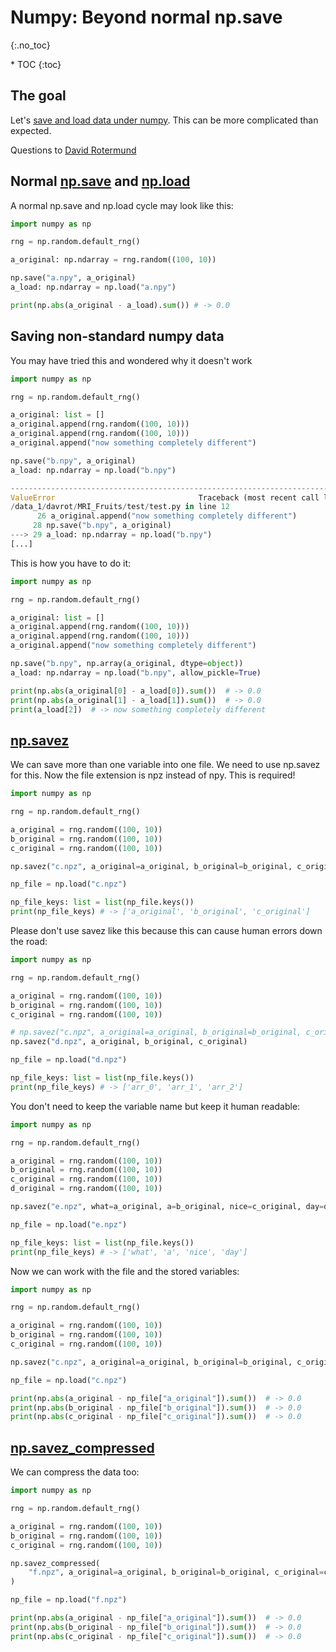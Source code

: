 # Numpy: Beyond normal np.save
{:.no_toc}

<nav markdown="1" class="toc-class">
* TOC
{:toc}
</nav>

## The goal
Let's [save and load data under numpy](https://numpy.org/doc/stable/reference/routines.io.html). This can be more complicated than expected.

Questions to [David Rotermund](mailto:davrot@uni-bremen.de)

## Normal [np.save](https://numpy.org/doc/stable/reference/generated/numpy.save.html) and [np.load](https://numpy.org/doc/stable/reference/generated/numpy.load.html)
A normal np.save and np.load cycle may look like this:

```python
import numpy as np

rng = np.random.default_rng()

a_original: np.ndarray = rng.random((100, 10))

np.save("a.npy", a_original)
a_load: np.ndarray = np.load("a.npy")

print(np.abs(a_original - a_load).sum()) # -> 0.0
```

## Saving non-standard numpy data 
You may have tried this and wondered why it doesn't work

```python
import numpy as np

rng = np.random.default_rng()

a_original: list = []
a_original.append(rng.random((100, 10)))
a_original.append(rng.random((100, 10)))
a_original.append("now something completely different")

np.save("b.npy", a_original)
a_load: np.ndarray = np.load("b.npy")
```

```python
---------------------------------------------------------------------------
ValueError                                Traceback (most recent call last)
/data_1/davrot/MRI_Fruits/test/test.py in line 12
      26 a_original.append("now something completely different")
     28 np.save("b.npy", a_original)
---> 29 a_load: np.ndarray = np.load("b.npy")
[...]
```
This is how you have to do it:

```python
import numpy as np

rng = np.random.default_rng()

a_original: list = []
a_original.append(rng.random((100, 10)))
a_original.append(rng.random((100, 10)))
a_original.append("now something completely different")

np.save("b.npy", np.array(a_original, dtype=object))
a_load: np.ndarray = np.load("b.npy", allow_pickle=True)

print(np.abs(a_original[0] - a_load[0]).sum())  # -> 0.0
print(np.abs(a_original[1] - a_load[1]).sum())  # -> 0.0
print(a_load[2])  # -> now something completely different
```

## [np.savez](https://numpy.org/doc/stable/reference/generated/numpy.savez.html)

We can save more than one variable into one file. We need to use np.savez for this. Now the file extension is npz instead of npy. This is required! 

```python
import numpy as np

rng = np.random.default_rng()

a_original = rng.random((100, 10))
b_original = rng.random((100, 10))
c_original = rng.random((100, 10))

np.savez("c.npz", a_original=a_original, b_original=b_original, c_original=c_original)

np_file = np.load("c.npz")

np_file_keys: list = list(np_file.keys())
print(np_file_keys) # -> ['a_original', 'b_original', 'c_original']
```

Please don't use savez like this because this can cause human errors down the road:

```python
import numpy as np

rng = np.random.default_rng()

a_original = rng.random((100, 10))
b_original = rng.random((100, 10))
c_original = rng.random((100, 10))

# np.savez("c.npz", a_original=a_original, b_original=b_original, c_original=c_original)
np.savez("d.npz", a_original, b_original, c_original)

np_file = np.load("d.npz")

np_file_keys: list = list(np_file.keys())
print(np_file_keys) # -> ['arr_0', 'arr_1', 'arr_2']
```

You don't need to keep the variable name but keep it human readable:

```python
import numpy as np

rng = np.random.default_rng()

a_original = rng.random((100, 10))
b_original = rng.random((100, 10))
c_original = rng.random((100, 10))
d_original = rng.random((100, 10))

np.savez("e.npz", what=a_original, a=b_original, nice=c_original, day=d_original)

np_file = np.load("e.npz")

np_file_keys: list = list(np_file.keys())
print(np_file_keys) # -> ['what', 'a', 'nice', 'day']
```
Now we can work with the file and the stored variables: 

```python
import numpy as np

rng = np.random.default_rng()

a_original = rng.random((100, 10))
b_original = rng.random((100, 10))
c_original = rng.random((100, 10))

np.savez("c.npz", a_original=a_original, b_original=b_original, c_original=c_original)

np_file = np.load("c.npz")

print(np.abs(a_original - np_file["a_original"]).sum())  # -> 0.0
print(np.abs(b_original - np_file["b_original"]).sum())  # -> 0.0
print(np.abs(c_original - np_file["c_original"]).sum())  # -> 0.0
```

## [np.savez_compressed](https://numpy.org/doc/stable/reference/generated/numpy.savez_compressed.html)

We can compress the data too:

```python
import numpy as np

rng = np.random.default_rng()

a_original = rng.random((100, 10))
b_original = rng.random((100, 10))
c_original = rng.random((100, 10))

np.savez_compressed(
    "f.npz", a_original=a_original, b_original=b_original, c_original=c_original
)

np_file = np.load("f.npz")

print(np.abs(a_original - np_file["a_original"]).sum())  # -> 0.0
print(np.abs(b_original - np_file["b_original"]).sum())  # -> 0.0
print(np.abs(c_original - np_file["c_original"]).sum())  # -> 0.0
```


